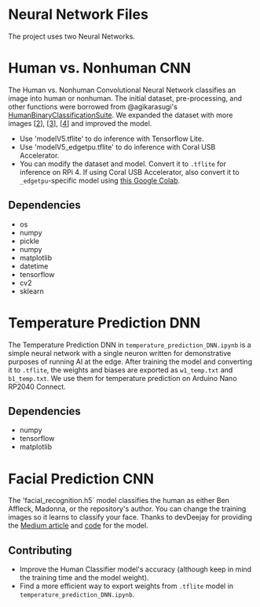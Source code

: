 # Neural Network Files

The project uses two Neural Networks.

# Human vs. Nonhuman CNN

The Human vs. Nonhuman Convolutional Neural Network classifies an image into human or nonhuman. The initial dataset, pre-processing, and other functions were borrowed from @agikarasugi's [HumanBinaryClassificationSuite][1]. We expanded the dataset with more images [[2]], [[3]], [[4]] and improved the model.

- Use 'modelV5.tflite' to do inference with Tensorflow Lite.
- Use 'modelV5_edgetpu.tflite' to do inference with Coral USB Accelerator.
- You can modify the dataset and model. Convert it to `.tflite` for inference on RPi 4. If using Coral USB Accelerator, also convert it to `_edgetpu`-specific model using [this Google Colab][5].

## Dependencies
* os
* numpy
* pickle
* numpy
* matplotlib
* datetime
* tensorflow
* cv2
* sklearn

# Temperature Prediction DNN

The Temperature Prediction DNN in `temperature_prediction_DNN.ipynb` is a simple neural network with a single neuron written for demonstrative purposes of running AI at the edge. After training the model and converting it to `.tflite`, the weights and biases are exported as `w1_temp.txt` and `b1_temp.txt`. We use them for temperature prediction on Arduino Nano RP2040 Connect.

## Dependencies
* numpy
* tensorflow
* matplotlib

# Facial Prediction CNN
The 'facial_recognition.h5` model classifies the human as either Ben Affleck, Madonna, or the repository's author. You can change the training images so it learns to classify your face. Thanks to devDeejay for providing the [Medium article][6] and [code][7] for the model.

## Contributing
- Improve the Human Classifier model's accuracy (although keep in mind the training time and the model weight).
- Find a more efficient way to export weights from `.tflite` model in `temperature_prediction_DNN.ipynb`.

[1]: https://github.com/agikarasugi/HumanBinaryClassificationSuite
[2]: https://www.kaggle.com/sanikamal/horses-or-humans-dataset
[3]: http://vision.stanford.edu/Datasets/40actions.html
[4]: https://www.kaggle.com/robinreni/house-rooms-image-dataset
[5]: https://colab.research.google.com/github/google-coral/tutorials/blob/master/compile_for_edgetpu.ipynb#scrollTo=joxrIB0I3cdi
[6]:https://medium.com/softway-blog/building-a-facial-recognition-machine-learning-model-using-tensorflow-6e62fb349794
[7]:https://gist.github.com/devDeejay/5f2cc735cb9cf1d2263273f646fed7ef


